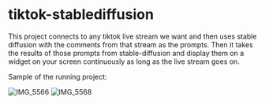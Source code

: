 # tiktok-stablediffusion
This project connects to any tiktok live stream we want and then uses stable diffusion with the comments from that stream as the prompts. Then it takes the results of those prompts from stable-diffusion and display them on a widget on your screen continuously as long as the live stream goes on.

Sample of the running project: 

![IMG_5566](https://user-images.githubusercontent.com/79714302/196018597-913084bc-d060-423b-b590-f7421bf3414e.png)
![IMG_5568](https://user-images.githubusercontent.com/79714302/196018604-041dfba1-5fae-4335-9710-9e291de39544.png)
